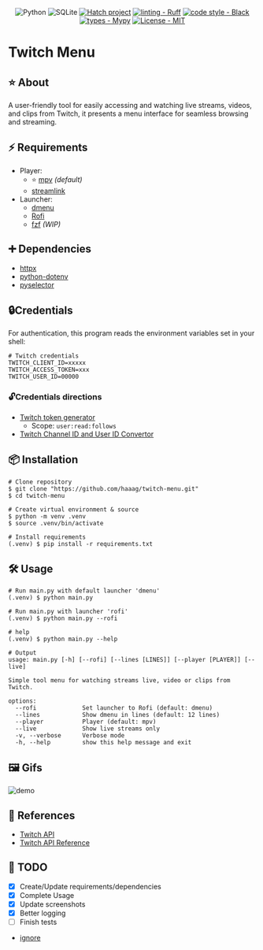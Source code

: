<div align="center">

![Python](https://img.shields.io/badge/python-3670A0?style=Flat&logo=python&logoColor=ffdd54)
![SQLite](https://img.shields.io/badge/sqlite-%2307405e.svg?style=Flat&logo=sqlite&logoColor=white)
[![Hatch project](https://img.shields.io/badge/%F0%9F%A5%9A-Hatch-4051b5.svg)](https://github.com/pypa/hatch)
[![linting - Ruff](https://img.shields.io/endpoint?url=https://raw.githubusercontent.com/charliermarsh/ruff/main/assets/badge/v0.json)](https://github.com/charliermarsh/ruff)
[![code style - Black](https://img.shields.io/badge/code%20style-black-000000.svg)](https://github.com/psf/black) [![types - Mypy](https://img.shields.io/badge/types-Mypy-blue.svg)](https://github.com/python/mypy) [![License - MIT](https://img.shields.io/badge/license-MIT-9400d3.svg)](https://spdx.org/licenses/)

</div>

# Twitch Menu

## ⭐ About

A user-friendly tool for easily accessing and watching live streams, videos, and clips from Twitch, it presents a menu interface for seamless browsing and streaming.

## ⚡️ Requirements

- Player:
  - ⭐ [mpv](https://mpv.io/) _(default)_
  - [streamlink](https://streamlink.github.io/)
- Launcher:
  - [dmenu](https://tools.suckless.org/dmenu/)
  - [Rofi](https://github.com/davatorium/rofi)
  - [fzf](https://github.com/junegunn/fzf) _(WIP)_

## ➕ Dependencies

- [httpx](https://www.python-httpx.org/)
- [python-dotenv](https://pypi.org/project/python-dotenv/)
- [pyselector](https://pypi.org/project/pyselector/)

## 🔒Credentials

For authentication, this program reads the environment variables set in your shell:

```{bash}
# Twitch credentials
TWITCH_CLIENT_ID=xxxxx
TWITCH_ACCESS_TOKEN=xxx
TWITCH_USER_ID=00000
```

### 🔓Credentials directions

- [Twitch token generator](https://twitchtokengenerator.com/)
  - Scope: `user:read:follows`
- [Twitch Channel ID and User ID Convertor](https://www.streamweasels.com/tools/convert-twitch-username-to-user-id/)

## 📦 Installation

```{bash}
# Clone repository
$ git clone "https://github.com/haaag/twitch-menu.git"
$ cd twitch-menu

# Create virtual environment & source
$ python -m venv .venv
$ source .venv/bin/activate

# Install requirements
(.venv) $ pip install -r requirements.txt
```

## 🛠️ Usage

```{bash}
# Run main.py with default launcher 'dmenu'
(.venv) $ python main.py

# Run main.py with launcher 'rofi'
(.venv) $ python main.py --rofi

# help
(.venv) $ python main.py --help

# Output
usage: main.py [-h] [--rofi] [--lines [LINES]] [--player [PLAYER]] [--live]

Simple tool menu for watching streams live, video or clips from Twitch.

options:
  --rofi             Set launcher to Rofi (default: dmenu)
  --lines            Show dmenu in lines (default: 12 lines)
  --player           Player (default: mpv)
  --live             Show live streams only
  -v, --verbose      Verbose mode
  -h, --help         show this help message and exit
```

## 🖼️ Gifs

![demo](https://github.com/haaag/twitch-menu/raw/main/.github/images/rofi-live.gif)

## 🔗 References

- [Twitch API](https://dev.twitch.tv/docs/api/)
- [Twitch API Reference](https://dev.twitch.tv/docs/api/reference)

## 🧰 TODO

- [x] Create/Update requirements/dependencies
- [x] Complete Usage
- [x] Update screenshots
- [x] Better logging
- [ ] Finish tests
- [ignore](https://raw.githubusercontent.com/haaag/{repo_name}/{branch}/.github/images/{asset_name}.{asset_extension})
